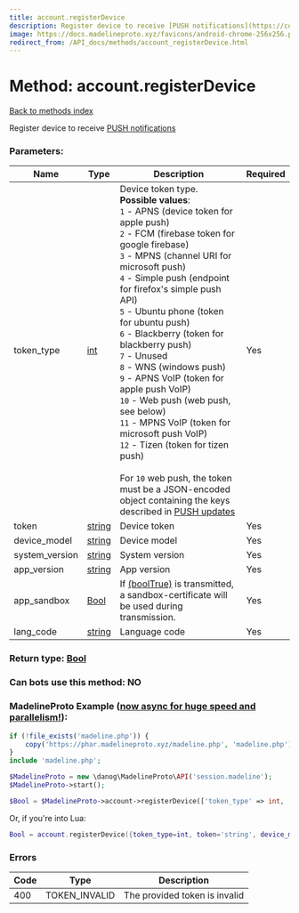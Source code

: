 ```yaml
---
title: account.registerDevice
description: Register device to receive [PUSH notifications](https://core.telegram.org/api/push-updates)
image: https://docs.madelineproto.xyz/favicons/android-chrome-256x256.png
redirect_from: /API_docs/methods/account_registerDevice.html
---
```

# Method: account.registerDevice  
[Back to methods index](index.md)


Register device to receive [PUSH notifications](https://core.telegram.org/api/push-updates)

### Parameters:

| Name     |    Type       | Description | Required |
|----------|---------------|-------------|----------|
|token\_type|[int](../types/int.md) | Device token type.<br>**Possible values**:<br>`1` \- APNS (device token for apple push)<br>`2` \- FCM (firebase token for google firebase)<br>`3` \- MPNS (channel URI for microsoft push)<br>`4` \- Simple push (endpoint for firefox's simple push API)<br>`5` \- Ubuntu phone (token for ubuntu push)<br>`6` \- Blackberry (token for blackberry push)<br>`7` \- Unused<br>`8` \- WNS (windows push)<br>`9` \- APNS VoIP (token for apple push VoIP)<br>`10` \- Web push (web push, see below)<br>`11` \- MPNS VoIP (token for microsoft push VoIP)<br>`12` \- Tizen (token for tizen push)<br><br>For `10` web push, the token must be a JSON-encoded object containing the keys described in [PUSH updates](https://core.telegram.org/api/push-updates) | Yes|
|token|[string](../types/string.md) | Device token | Yes|
|device\_model|[string](../types/string.md) | Device model | Yes|
|system\_version|[string](../types/string.md) | System version | Yes|
|app\_version|[string](../types/string.md) | App version | Yes|
|app\_sandbox|[Bool](../types/Bool.md) | If [(boolTrue)](../constructors/boolTrue.md) is transmitted, a sandbox-certificate will be used during transmission. | Yes|
|lang\_code|[string](../types/string.md) | Language code | Yes|


### Return type: [Bool](../types/Bool.md)

### Can bots use this method: **NO**


### MadelineProto Example ([now async for huge speed and parallelism!](https://docs.madelineproto.xyz/docs/ASYNC.html)):


```php
if (!file_exists('madeline.php')) {
    copy('https://phar.madelineproto.xyz/madeline.php', 'madeline.php');
}
include 'madeline.php';

$MadelineProto = new \danog\MadelineProto\API('session.madeline');
$MadelineProto->start();

$Bool = $MadelineProto->account->registerDevice(['token_type' => int, 'token' => 'string', 'device_model' => 'string', 'system_version' => 'string', 'app_version' => 'string', 'app_sandbox' => Bool, 'lang_code' => 'string', ]);
```

Or, if you're into Lua:

```lua
Bool = account.registerDevice({token_type=int, token='string', device_model='string', system_version='string', app_version='string', app_sandbox=Bool, lang_code='string', })
```

### Errors

| Code | Type     | Description   |
|------|----------|---------------|
|400|TOKEN_INVALID|The provided token is invalid|


